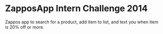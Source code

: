 # ZapposApp Intern Challenge 2014
Zappos app to search for a product, add item to list, and text you when item is 20% off or more.
